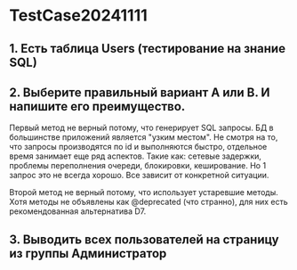 # TestCase20241111

## 1. Есть таблица Users (тестирование на знание SQL)

## 2. Выберите правильный вариант А или В. И напишите его преимущество.

Первый метод не верный потому, что генерирует SQL запросы.
БД в большинстве приложений является "узким местом".
Не смотря на то, что запросы производятся по id и выполняются быстро, отдельное время занимает еще ряд аспектов.
Такие как: сетевые задержки, проблемы переполнения очереди, блокировки, кеширование.
Но 1 запрос это не всегда хорошо. Все зависит от конкретной ситуации.

Второй метод не верный потому, что использует устаревшие методы.
Хотя методы не объявлены как @deprecated (что странно), для них есть рекомендованная альтернатива D7.

## 3. Выводить всех пользователей на страницу из группы Администратор


